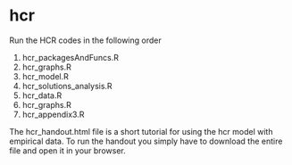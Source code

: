 # hcr

Run the HCR codes in the following order
1) hcr_packagesAndFuncs.R
2) hcr_graphs.R
3) hcr_model.R
4) hcr_solutions_analysis.R
5) hcr_data.R
6) hcr_graphs.R
7) hcr_appendix3.R

The hcr_handout.html file is a short tutorial for using the hcr model with empirical data.
To run the handout you simply have to download the entire file and open it in your browser.
